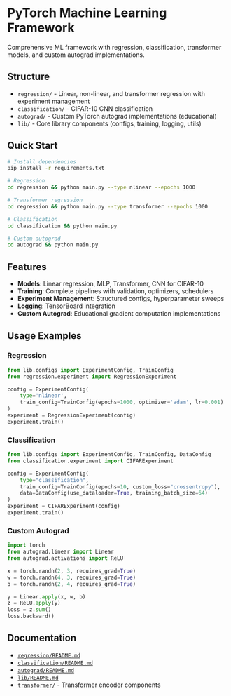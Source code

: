 # PyTorch Machine Learning Framework

Comprehensive ML framework with regression, classification, transformer models, and custom autograd implementations.

## Structure

- `regression/` - Linear, non-linear, and transformer regression with experiment management
- `classification/` - CIFAR-10 CNN classification
- `autograd/` - Custom PyTorch autograd implementations (educational)
- `lib/` - Core library components (configs, training, logging, utils)

## Quick Start

```bash
# Install dependencies
pip install -r requirements.txt

# Regression
cd regression && python main.py --type nlinear --epochs 1000

# Transformer regression
cd regression && python main.py --type transformer --epochs 1000

# Classification  
cd classification && python main.py

# Custom autograd
cd autograd && python main.py
```

## Features

- **Models**: Linear regression, MLP, Transformer, CNN for CIFAR-10
- **Training**: Complete pipelines with validation, optimizers, schedulers
- **Experiment Management**: Structured configs, hyperparameter sweeps
- **Logging**: TensorBoard integration
- **Custom Autograd**: Educational gradient computation implementations

## Usage Examples

### Regression
```python
from lib.configs import ExperimentConfig, TrainConfig
from regression.experiment import RegressionExperiment

config = ExperimentConfig(
    type='nlinear',
    train_config=TrainConfig(epochs=1000, optimizer='adam', lr=0.001)
)
experiment = RegressionExperiment(config)
experiment.train()
```

### Classification
```python
from lib.configs import ExperimentConfig, TrainConfig, DataConfig
from classification.experiment import CIFARExperiment

config = ExperimentConfig(
    type="classification",
    train_config=TrainConfig(epochs=10, custom_loss="crossentropy"),
    data=DataConfig(use_dataloader=True, training_batch_size=64)
)
experiment = CIFARExperiment(config)
experiment.train()
```

### Custom Autograd
```python
import torch
from autograd.linear import Linear
from autograd.activations import ReLU

x = torch.randn(2, 3, requires_grad=True)
w = torch.randn(4, 3, requires_grad=True)
b = torch.randn(2, 4, requires_grad=True)

y = Linear.apply(x, w, b)
z = ReLU.apply(y)
loss = z.sum()
loss.backward()
```

## Documentation

- [`regression/README.md`](regression/README.md)
- [`classification/README.md`](classification/README.md)  
- [`autograd/README.md`](autograd/README.md)
- [`lib/README.md`](lib/README.md)
- [`transformer/`](transformer/) - Transformer encoder components